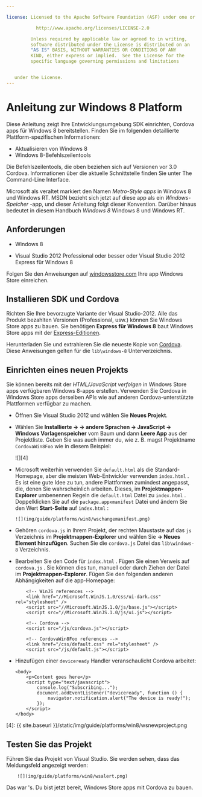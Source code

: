 ```yaml
---

license: Licensed to the Apache Software Foundation (ASF) under one or more contributor license agreements. See the NOTICE file distributed with this work for additional information regarding copyright ownership. The ASF licenses this file to you under the Apache License, Version 2.0 (the "License"); you may not use this file except in compliance with the License. You may obtain a copy of the License at

           http://www.apache.org/licenses/LICENSE-2.0

         Unless required by applicable law or agreed to in writing,
         software distributed under the License is distributed on an
         "AS IS" BASIS, WITHOUT WARRANTIES OR CONDITIONS OF ANY
         KIND, either express or implied.  See the License for the
         specific language governing permissions and limitations


   under the License.
---
```


# Anleitung zur Windows 8 Platform

Diese Anleitung zeigt Ihre Entwicklungsumgebung SDK einrichten, Cordova apps für Windows 8 bereitstellen. Finden Sie im folgenden detaillierte Plattform-spezifischen Informationen:

*   Aktualisieren von Windows 8
*   Windows 8-Befehlszeilentools

Die Befehlszeilentools, die oben beziehen sich auf Versionen vor 3.0 Cordova. Informationen über die aktuelle Schnittstelle finden Sie unter The Command-Line Interface.

Microsoft als veraltet markiert den Namen *Metro-Style apps* in Windows 8 und Windows RT. MSDN bezieht sich jetzt auf diese app als ein *Windows-Speicher* -app, und dieser Anleitung folgt dieser Konvention. Darüber hinaus bedeutet in diesem Handbuch *Windows 8* Windows 8 und Windows RT.

## Anforderungen

*   Windows 8

*   Visual Studio 2012 Professional oder besser oder Visual Studio 2012 Express für Windows 8

Folgen Sie den Anweisungen auf [windowsstore.com][1] Ihre app Windows Store einreichen.

 [1]: http://www.windowsstore.com/

## Installieren SDK und Cordova

Richten Sie Ihre bevorzugte Variante der Visual Studio-2012. Alle das Produkt bezahlten Versionen (Professional, usw.) können Sie Windows Store apps zu bauen. Sie benötigen **Express für Windows 8** baut Windows Store apps mit der [Express-Editionen][2].

 [2]: http://www.microsoft.com/visualstudio/eng/products/visual-studio-express-products

Herunterladen Sie und extrahieren Sie die neueste Kopie von [Cordova][3]. Diese Anweisungen gelten für die `lib\windows-8` Unterverzeichnis.

 [3]: http://phonegap.com/download

## Einrichten eines neuen Projekts

Sie können bereits mit der *HTML/JavaScript verfolgen* in Windows Store apps verfügbaren Windows 8-apps erstellen. Verwenden Sie Cordova in Windows Store apps derselben APIs wie auf anderen Cordova-unterstützte Plattformen verfügbar zu machen.

*   Öffnen Sie Visual Studio 2012 und wählen Sie **Neues Projekt**.

*   Wählen Sie **Installierte → → andere Sprachen → JavaScript → Windows Vorlagenspeicher** vom Baum und dann **Leere App** aus der Projektliste. Geben Sie was auch immer du, wie z. B. magst Projektname `CordovaWin8Foo` wie in diesem Beispiel:

    ![][4]

*   Microsoft weiterhin verwenden Sie `default.html` als die Standard-Homepage, aber die meisten Web-Entwickler verwenden `index.html` . Es ist eine gute Idee zu tun, andere Plattformen zumindest angepasst, die, denen Sie wahrscheinlich arbeiten. Dieses, im **Projektmappen-Explorer** umbenennen Regeln die `default.html` Datei zu `index.html` . Doppelklicken Sie auf die `package.appxmanifest` Datei und ändern Sie den Wert **Start-Seite** auf `index.html` :

        ![](img/guide/platforms/win8/wschangemanifest.png)


*   Gehören `cordova.js` in Ihrem Projekt, der rechten Maustaste auf das `js` Verzeichnis im **Projektmappen-Explorer** und wählen Sie **→ Neues Element hinzufügen**. Suchen Sie die `cordova.js` Datei das `lib\windows-8` Verzeichnis.

*   Bearbeiten Sie den Code für `index.html` . Fügen Sie einen Verweis auf `cordova.js` . Sie können dies tun, manuell oder durch Ziehen der Datei im **Projektmappen-Explorer**. Fügen Sie den folgenden anderen Abhängigkeiten auf die app-Homepage:

            <!-- WinJS references -->
            <link href="//Microsoft.WinJS.1.0/css/ui-dark.css" rel="stylesheet" />
            <script src="//Microsoft.WinJS.1.0/js/base.js"></script>
            <script src="//Microsoft.WinJS.1.0/js/ui.js"></script>

            <!-- Cordova -->
            <script src="/js/cordova.js"></script>

            <!-- CordovaWin8Foo references -->
            <link href="/css/default.css" rel="stylesheet" />
            <script src="/js/default.js"></script>


*   Hinzufügen einer `deviceready` Handler veranschaulicht Cordova arbeitet:

        <body>
            <p>Content goes here</p>
            <script type="text/javascript">
                console.log("Subscribing...");
                document.addEventListener("deviceready", function () {
                    navigator.notification.alert("The device is ready!");
                });
            </script>
        </body>


 [4]: {{ site.baseurl }}/static/img/guide/platforms/win8/wsnewproject.png

## Testen Sie das Projekt

Führen Sie das Projekt von Visual Studio. Sie werden sehen, dass das Meldungsfeld angezeigt werden:

        ![](img/guide/platforms/win8/wsalert.png)


Das war 's. Du bist jetzt bereit, Windows Store apps mit Cordova zu bauen.
